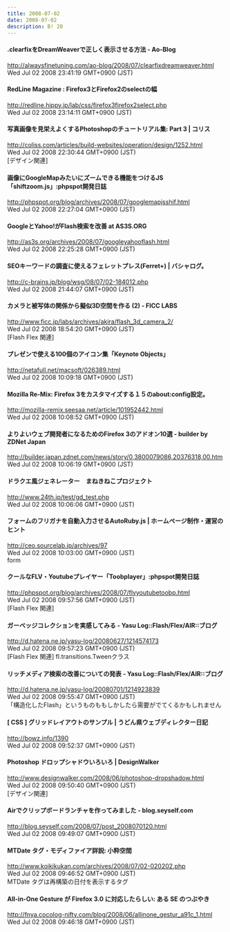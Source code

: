 ```yaml
---
title: 2008-07-02
date: 2008-07-02
description: B! 20
---
```


#### .clearfixをDreamWeaverで正しく表示させる方法 - Ao-Blog
http://alwaysfinetuning.com/ao-blog/2008/07/clearfixdreamweaver.html<br>
Wed Jul 02 2008 23:41:19 GMT+0900 (JST)<br>


#### RedLine Magazine : Firefox3とFirefox2のselectの幅
http://redline.hippy.jp/lab/css/firefox3firefox2select.php<br>
Wed Jul 02 2008 23:14:11 GMT+0900 (JST)<br>


####   写真画像を見栄えよくするPhotoshopのチュートリアル集: Part 3 | コリス
http://coliss.com/articles/build-websites/operation/design/1252.html<br>
Wed Jul 02 2008 22:30:44 GMT+0900 (JST)<br>
[デザイン関連]


#### 画像にGoogleMapみたいにズームできる機能をつけるJS「shiftzoom.js」:phpspot開発日誌
http://phpspot.org/blog/archives/2008/07/googlemapjsshif.html<br>
Wed Jul 02 2008 22:27:04 GMT+0900 (JST)<br>


####    GoogleとYahoo!がFlash検索を改善 at AS3S.ORG
http://as3s.org/archives/2008/07/googleyahooflash.html<br>
Wed Jul 02 2008 22:25:28 GMT+0900 (JST)<br>


#### SEOキーワードの調査に使えるフェレットプレス(Ferret+) | バシャログ。
http://c-brains.jp/blog/wsg/08/07/02-184012.php<br>
Wed Jul 02 2008 21:44:07 GMT+0900 (JST)<br>


#### カメラと被写体の関係から擬似3D空間を作る (2) - FICC LABS
http://www.ficc.jp/labs/archives/akira/flash_3d_camera_2/<br>
Wed Jul 02 2008 18:54:20 GMT+0900 (JST)<br>
[Flash Flex 関連]


#### プレゼンで使える100個のアイコン集「Keynote Objects」
http://netafull.net/macsoft/026389.html<br>
Wed Jul 02 2008 10:09:18 GMT+0900 (JST)<br>


#### Mozilla Re-Mix: Firefox 3をカスタマイズする１５のabout:config設定。
http://mozilla-remix.seesaa.net/article/101952442.html<br>
Wed Jul 02 2008 10:08:52 GMT+0900 (JST)<br>


#### よりよいウェブ開発者になるためのFirefox 3のアドオン10選 - builder by ZDNet Japan
http://builder.japan.zdnet.com/news/story/0,3800079086,20376318,00.htm<br>
Wed Jul 02 2008 10:06:19 GMT+0900 (JST)<br>


#### ドラクエ風ジェネレーター　まねきねこプロジェクト
http://www.24th.jp/test/gd_test.php<br>
Wed Jul 02 2008 10:06:06 GMT+0900 (JST)<br>


#### フォームのフリガナを自動入力させるAutoRuby.js | ホームページ制作・運営のヒント
http://ceo.sourcelab.jp/archives/97<br>
Wed Jul 02 2008 10:03:00 GMT+0900 (JST)<br>
form


#### クールなFLV・Youtubeプレイヤー「Toobplayer」:phpspot開発日誌
http://phpspot.org/blog/archives/2008/07/flvyoutubetoobp.html<br>
Wed Jul 02 2008 09:57:56 GMT+0900 (JST)<br>
[Flash Flex 関連]


#### ガーベッジコレクションを実感してみる - Yasu Log::Flash/Flex/AIR::ブログ
http://d.hatena.ne.jp/yasu-log/20080627/1214574173<br>
Wed Jul 02 2008 09:57:23 GMT+0900 (JST)<br>
[Flash Flex 関連] fl.transitions.Tweenクラス


#### リッチメディア検索の改善についての発表 - Yasu Log::Flash/Flex/AIR::ブログ
http://d.hatena.ne.jp/yasu-log/20080701/1214923839<br>
Wed Jul 02 2008 09:55:47 GMT+0900 (JST)<br>
「構造化したFlash」というものももしかしたら需要がでてくるかもしれません


####   [ CSS ] グリッドレイアウトのサンプル | うどん県ウェブディレクター日記
http://bowz.info/1390<br>
Wed Jul 02 2008 09:52:37 GMT+0900 (JST)<br>


#### Photoshop ドロップシャドウいろいろ | DesignWalker
http://www.designwalker.com/2008/06/photoshop-dropshadow.html<br>
Wed Jul 02 2008 09:50:40 GMT+0900 (JST)<br>
[デザイン関連]


#### Airでクリップボードランチャを作ってみました - blog.seyself.com
http://blog.seyself.com/2008/07/post_2008070120.html<br>
Wed Jul 02 2008 09:49:07 GMT+0900 (JST)<br>


#### MTDate タグ・モディファイア詳説: 小粋空間
http://www.koikikukan.com/archives/2008/07/02-020202.php<br>
Wed Jul 02 2008 09:46:52 GMT+0900 (JST)<br>
MTDate タグは再構築の日付を表示するタグ


#### All-in-One Gesture が Firefox 3.0 に対応したらしい: ある SE のつぶやき
http://fnya.cocolog-nifty.com/blog/2008/06/allinone_gestur_a91c_1.html<br>
Wed Jul 02 2008 09:46:18 GMT+0900 (JST)<br>


